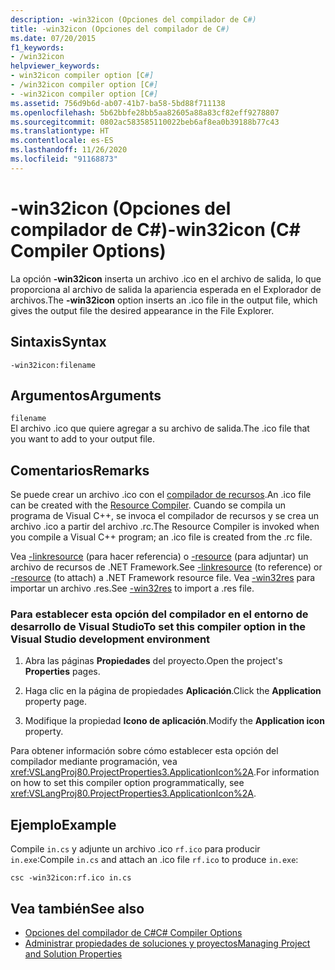 ```yaml
---
description: -win32icon (Opciones del compilador de C#)
title: -win32icon (Opciones del compilador de C#)
ms.date: 07/20/2015
f1_keywords:
- /win32icon
helpviewer_keywords:
- win32icon compiler option [C#]
- /win32icon compiler option [C#]
- -win32icon compiler option [C#]
ms.assetid: 756d9b6d-ab07-41b7-ba58-5bd88f711138
ms.openlocfilehash: 5b62bbfe28bb5aa82605a88a83cf82eff9278807
ms.sourcegitcommit: 0802ac583585110022beb6af8ea0b39188b77c43
ms.translationtype: HT
ms.contentlocale: es-ES
ms.lasthandoff: 11/26/2020
ms.locfileid: "91168873"
---
```

# <a name="-win32icon-c-compiler-options"></a><span data-ttu-id="5e227-103">-win32icon (Opciones del compilador de C#)</span><span class="sxs-lookup"><span data-stu-id="5e227-103">-win32icon (C# Compiler Options)</span></span>

<span data-ttu-id="5e227-104">La opción **-win32icon** inserta un archivo .ico en el archivo de salida, lo que proporciona al archivo de salida la apariencia esperada en el Explorador de archivos.</span><span class="sxs-lookup"><span data-stu-id="5e227-104">The **-win32icon** option inserts an .ico file in the output file, which gives the output file the desired appearance in the File Explorer.</span></span>  
  
## <a name="syntax"></a><span data-ttu-id="5e227-105">Sintaxis</span><span class="sxs-lookup"><span data-stu-id="5e227-105">Syntax</span></span>  
  
```console  
-win32icon:filename  
```  
  
## <a name="arguments"></a><span data-ttu-id="5e227-106">Argumentos</span><span class="sxs-lookup"><span data-stu-id="5e227-106">Arguments</span></span>  

 `filename`  
 <span data-ttu-id="5e227-107">El archivo .ico que quiere agregar a su archivo de salida.</span><span class="sxs-lookup"><span data-stu-id="5e227-107">The .ico file that you want to add to your output file.</span></span>  
  
## <a name="remarks"></a><span data-ttu-id="5e227-108">Comentarios</span><span class="sxs-lookup"><span data-stu-id="5e227-108">Remarks</span></span>  

 <span data-ttu-id="5e227-109">Se puede crear un archivo .ico con el [compilador de recursos](/windows/desktop/menurc/resource-compiler).</span><span class="sxs-lookup"><span data-stu-id="5e227-109">An .ico file can be created with the [Resource Compiler](/windows/desktop/menurc/resource-compiler).</span></span> <span data-ttu-id="5e227-110">Cuando se compila un programa de Visual C++, se invoca el compilador de recursos y se crea un archivo .ico a partir del archivo .rc.</span><span class="sxs-lookup"><span data-stu-id="5e227-110">The Resource Compiler is invoked when you compile a Visual C++ program; an .ico file is created from the .rc file.</span></span>  
  
 <span data-ttu-id="5e227-111">Vea [-linkresource](./linkresource-compiler-option.md) (para hacer referencia) o [-resource](./resource-compiler-option.md) (para adjuntar) un archivo de recursos de .NET Framework.</span><span class="sxs-lookup"><span data-stu-id="5e227-111">See [-linkresource](./linkresource-compiler-option.md) (to reference) or [-resource](./resource-compiler-option.md) (to attach) a .NET Framework resource file.</span></span> <span data-ttu-id="5e227-112">Vea [-win32res](./win32res-compiler-option.md) para importar un archivo .res.</span><span class="sxs-lookup"><span data-stu-id="5e227-112">See [-win32res](./win32res-compiler-option.md) to import a .res file.</span></span>  
  
### <a name="to-set-this-compiler-option-in-the-visual-studio-development-environment"></a><span data-ttu-id="5e227-113">Para establecer esta opción del compilador en el entorno de desarrollo de Visual Studio</span><span class="sxs-lookup"><span data-stu-id="5e227-113">To set this compiler option in the Visual Studio development environment</span></span>  
  
1. <span data-ttu-id="5e227-114">Abra las páginas **Propiedades** del proyecto.</span><span class="sxs-lookup"><span data-stu-id="5e227-114">Open the project's **Properties** pages.</span></span>  
  
2. <span data-ttu-id="5e227-115">Haga clic en la página de propiedades **Aplicación**.</span><span class="sxs-lookup"><span data-stu-id="5e227-115">Click the **Application** property page.</span></span>  
  
3. <span data-ttu-id="5e227-116">Modifique la propiedad **Icono de aplicación**.</span><span class="sxs-lookup"><span data-stu-id="5e227-116">Modify the **Application icon** property.</span></span>  
  
 <span data-ttu-id="5e227-117">Para obtener información sobre cómo establecer esta opción del compilador mediante programación, vea <xref:VSLangProj80.ProjectProperties3.ApplicationIcon%2A>.</span><span class="sxs-lookup"><span data-stu-id="5e227-117">For information on how to set this compiler option programmatically, see <xref:VSLangProj80.ProjectProperties3.ApplicationIcon%2A>.</span></span>  
  
## <a name="example"></a><span data-ttu-id="5e227-118">Ejemplo</span><span class="sxs-lookup"><span data-stu-id="5e227-118">Example</span></span>  

 <span data-ttu-id="5e227-119">Compile `in.cs` y adjunte un archivo .ico `rf.ico` para producir `in.exe`:</span><span class="sxs-lookup"><span data-stu-id="5e227-119">Compile `in.cs` and attach an .ico file `rf.ico` to produce `in.exe`:</span></span>  
  
```console  
csc -win32icon:rf.ico in.cs  
```  
  
## <a name="see-also"></a><span data-ttu-id="5e227-120">Vea también</span><span class="sxs-lookup"><span data-stu-id="5e227-120">See also</span></span>

- [<span data-ttu-id="5e227-121">Opciones del compilador de C#</span><span class="sxs-lookup"><span data-stu-id="5e227-121">C# Compiler Options</span></span>](./index.md)
- [<span data-ttu-id="5e227-122">Administrar propiedades de soluciones y proyectos</span><span class="sxs-lookup"><span data-stu-id="5e227-122">Managing Project and Solution Properties</span></span>](/visualstudio/ide/managing-project-and-solution-properties)
